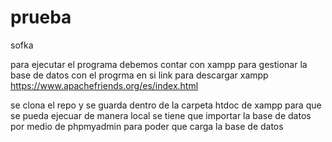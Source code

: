 # prueba
sofka


para ejecutar el programa debemos contar con xampp para gestionar la base de datos con el progrma en si link para descargar xampp https://www.apachefriends.org/es/index.html

se clona el repo y se guarda dentro de la carpeta htdoc de xampp para que se pueda ejecuar de manera local
se tiene que importar la base de datos por medio de phpmyadmin para poder que carga la base de datos
